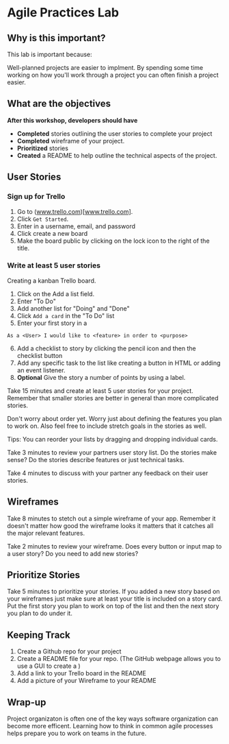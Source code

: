 # Agile Practices Lab

## Why is this important?

This lab is important because:

Well-planned projects are easier to implment. By spending some time working on how you'll work through a 
project you can often finish a project easier.

## What are the objectives 

__After this workshop, developers should have__ 

* **Completed** stories outlining the user stories to complete your project
* **Completed** wireframe of your project.
* **Prioritized** stories
* **Created** a README to help outline the technical aspects of the project.

## User Stories 
### Sign up for Trello
1. Go to (www.trello.com)[www.trello.com].
2. Click ``Get Started``.
3. Enter in a username, email, and password
4. Click create a new board
5. Make the board public by clicking on the lock icon to the right of the title.

### Write at least 5 user stories
Creating a kanban Trello board.
1. Click on the Add a list field.
2. Enter "To Do"
3. Add another list for "Doing" and "Done"
4. Click ``Add a card`` in the "To Do" list 
5. Enter your first story in a 
```
As a <User> I would like to <feature> in order to <purpose> 
```
6. Add a checklist to story by clicking the pencil icon and then the checklist button
6. Add any specific task to the list like creating a button in HTML or adding an event listener.
7. __Optional__ Give the story a number of points by using a label.

Take 15 minutes and create at least 5 user stories for your project. Remember that smaller stories are
better in general than more complicated stories.

Don't worry about order yet. Worry just about defining the features you plan to work on. Also feel free 
to include stretch goals in the stories as well.

Tips: 
You can reorder your lists by dragging and dropping individual cards.

Take 3 minutes to review your partners user story list. Do the stories make sense? Do the stories 
describe features or just technical tasks.

Take 4 minutes to discuss with your partner any feedback on their user stories.

## Wireframes
Take 8 minutes to stetch out a simple wireframe of your app. Remember it doesn't matter how good the 
wireframe looks it matters that it catches all the major relevant features.

Take 2 minutes to review your wireframe. Does every button or input map to a user story? Do you need to 
add new stories?

## Prioritize Stories
Take 5 minutes to prioritize your stories. If you added a new story based on your wireframes just make 
sure at least your title is included on a story card. Put the first story you plan to work on top of the 
list and then the next story you plan to do under it.

## Keeping Track 
1. Create a Github repo for your project
2. Create a README file for your repo. (The GitHub webpage allows you to use a GUI to create a )
3. Add a link to your Trello board in the README
4. Add a picture of your Wireframe to your README

## Wrap-up
Project organizaton is often one of the key ways software organization can become more efficent. 
Learning how to think in common agile processes helps prepare you to work on teams in the future.
